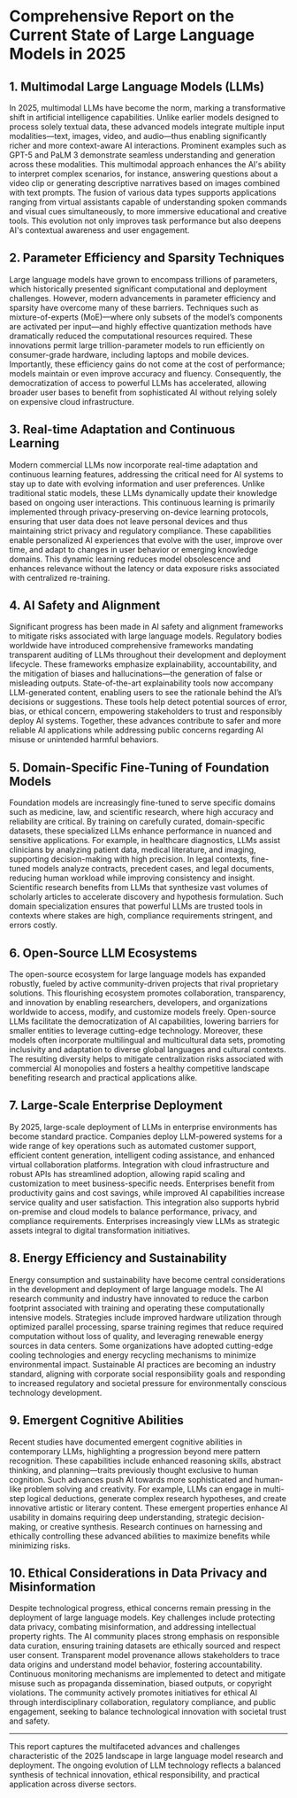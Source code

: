 # Comprehensive Report on the Current State of Large Language Models in 2025

## 1. Multimodal Large Language Models (LLMs)

In 2025, multimodal LLMs have become the norm, marking a transformative shift in artificial intelligence capabilities. Unlike earlier models designed to process solely textual data, these advanced models integrate multiple input modalities—text, images, video, and audio—thus enabling significantly richer and more context-aware AI interactions. Prominent examples such as GPT-5 and PaLM 3 demonstrate seamless understanding and generation across these modalities. This multimodal approach enhances the AI's ability to interpret complex scenarios, for instance, answering questions about a video clip or generating descriptive narratives based on images combined with text prompts. The fusion of various data types supports applications ranging from virtual assistants capable of understanding spoken commands and visual cues simultaneously, to more immersive educational and creative tools. This evolution not only improves task performance but also deepens AI's contextual awareness and user engagement.

## 2. Parameter Efficiency and Sparsity Techniques

Large language models have grown to encompass trillions of parameters, which historically presented significant computational and deployment challenges. However, modern advancements in parameter efficiency and sparsity have overcome many of these barriers. Techniques such as mixture-of-experts (MoE)—where only subsets of the model’s components are activated per input—and highly effective quantization methods have dramatically reduced the computational resources required. These innovations permit large trillion-parameter models to run efficiently on consumer-grade hardware, including laptops and mobile devices. Importantly, these efficiency gains do not come at the cost of performance; models maintain or even improve accuracy and fluency. Consequently, the democratization of access to powerful LLMs has accelerated, allowing broader user bases to benefit from sophisticated AI without relying solely on expensive cloud infrastructure.

## 3. Real-time Adaptation and Continuous Learning

Modern commercial LLMs now incorporate real-time adaptation and continuous learning features, addressing the critical need for AI systems to stay up to date with evolving information and user preferences. Unlike traditional static models, these LLMs dynamically update their knowledge based on ongoing user interactions. This continuous learning is primarily implemented through privacy-preserving on-device learning protocols, ensuring that user data does not leave personal devices and thus maintaining strict privacy and regulatory compliance. These capabilities enable personalized AI experiences that evolve with the user, improve over time, and adapt to changes in user behavior or emerging knowledge domains. This dynamic learning reduces model obsolescence and enhances relevance without the latency or data exposure risks associated with centralized re-training.

## 4. AI Safety and Alignment

Significant progress has been made in AI safety and alignment frameworks to mitigate risks associated with large language models. Regulatory bodies worldwide have introduced comprehensive frameworks mandating transparent auditing of LLMs throughout their development and deployment lifecycle. These frameworks emphasize explainability, accountability, and the mitigation of biases and hallucinations—the generation of false or misleading outputs. State-of-the-art explainability tools now accompany LLM-generated content, enabling users to see the rationale behind the AI’s decisions or suggestions. These tools help detect potential sources of error, bias, or ethical concern, empowering stakeholders to trust and responsibly deploy AI systems. Together, these advances contribute to safer and more reliable AI applications while addressing public concerns regarding AI misuse or unintended harmful behaviors.

## 5. Domain-Specific Fine-Tuning of Foundation Models

Foundation models are increasingly fine-tuned to serve specific domains such as medicine, law, and scientific research, where high accuracy and reliability are critical. By training on carefully curated, domain-specific datasets, these specialized LLMs enhance performance in nuanced and sensitive applications. For example, in healthcare diagnostics, LLMs assist clinicians by analyzing patient data, medical literature, and imaging, supporting decision-making with high precision. In legal contexts, fine-tuned models analyze contracts, precedent cases, and legal documents, reducing human workload while improving consistency and insight. Scientific research benefits from LLMs that synthesize vast volumes of scholarly articles to accelerate discovery and hypothesis formulation. Such domain specialization ensures that powerful LLMs are trusted tools in contexts where stakes are high, compliance requirements stringent, and errors costly.

## 6. Open-Source LLM Ecosystems

The open-source ecosystem for large language models has expanded robustly, fueled by active community-driven projects that rival proprietary solutions. This flourishing ecosystem promotes collaboration, transparency, and innovation by enabling researchers, developers, and organizations worldwide to access, modify, and customize models freely. Open-source LLMs facilitate the democratization of AI capabilities, lowering barriers for smaller entities to leverage cutting-edge technology. Moreover, these models often incorporate multilingual and multicultural data sets, promoting inclusivity and adaptation to diverse global languages and cultural contexts. The resulting diversity helps to mitigate centralization risks associated with commercial AI monopolies and fosters a healthy competitive landscape benefiting research and practical applications alike.

## 7. Large-Scale Enterprise Deployment

By 2025, large-scale deployment of LLMs in enterprise environments has become standard practice. Companies deploy LLM-powered systems for a wide range of key operations such as automated customer support, efficient content generation, intelligent coding assistance, and enhanced virtual collaboration platforms. Integration with cloud infrastructure and robust APIs has streamlined adoption, allowing rapid scaling and customization to meet business-specific needs. Enterprises benefit from productivity gains and cost savings, while improved AI capabilities increase service quality and user satisfaction. This integration also supports hybrid on-premise and cloud models to balance performance, privacy, and compliance requirements. Enterprises increasingly view LLMs as strategic assets integral to digital transformation initiatives.

## 8. Energy Efficiency and Sustainability

Energy consumption and sustainability have become central considerations in the development and deployment of large language models. The AI research community and industry have innovated to reduce the carbon footprint associated with training and operating these computationally intensive models. Strategies include improved hardware utilization through optimized parallel processing, sparse training regimes that reduce required computation without loss of quality, and leveraging renewable energy sources in data centers. Some organizations have adopted cutting-edge cooling technologies and energy recycling mechanisms to minimize environmental impact. Sustainable AI practices are becoming an industry standard, aligning with corporate social responsibility goals and responding to increased regulatory and societal pressure for environmentally conscious technology development.

## 9. Emergent Cognitive Abilities

Recent studies have documented emergent cognitive abilities in contemporary LLMs, highlighting a progression beyond mere pattern recognition. These capabilities include enhanced reasoning skills, abstract thinking, and planning—traits previously thought exclusive to human cognition. Such advances push AI towards more sophisticated and human-like problem solving and creativity. For example, LLMs can engage in multi-step logical deductions, generate complex research hypotheses, and create innovative artistic or literary content. These emergent properties enhance AI usability in domains requiring deep understanding, strategic decision-making, or creative synthesis. Research continues on harnessing and ethically controlling these advanced abilities to maximize benefits while minimizing risks.

## 10. Ethical Considerations in Data Privacy and Misinformation

Despite technological progress, ethical concerns remain pressing in the deployment of large language models. Key challenges include protecting data privacy, combating misinformation, and addressing intellectual property rights. The AI community places strong emphasis on responsible data curation, ensuring training datasets are ethically sourced and respect user consent. Transparent model provenance allows stakeholders to trace data origins and understand model behavior, fostering accountability. Continuous monitoring mechanisms are implemented to detect and mitigate misuse such as propaganda dissemination, biased outputs, or copyright violations. The community actively promotes initiatives for ethical AI through interdisciplinary collaboration, regulatory compliance, and public engagement, seeking to balance technological innovation with societal trust and safety.

---

This report captures the multifaceted advances and challenges characteristic of the 2025 landscape in large language model research and deployment. The ongoing evolution of LLM technology reflects a balanced synthesis of technical innovation, ethical responsibility, and practical application across diverse sectors.